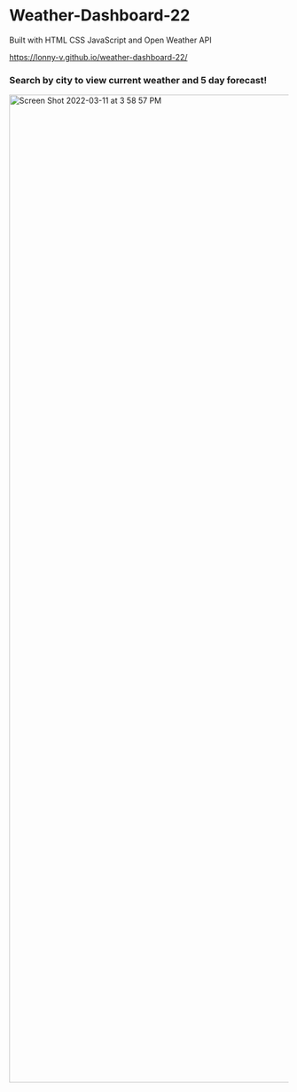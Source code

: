 # Weather-Dashboard-22

Built with HTML CSS JavaScript and Open Weather API

https://lonny-v.github.io/weather-dashboard-22/

### Search by city to view current weather and 5 day forecast!

<img width="1782" alt="Screen Shot 2022-03-11 at 3 58 57 PM" src="https://user-images.githubusercontent.com/86137077/157985769-1454c4c2-ba10-4271-bf6b-a6ce6893809f.png">
